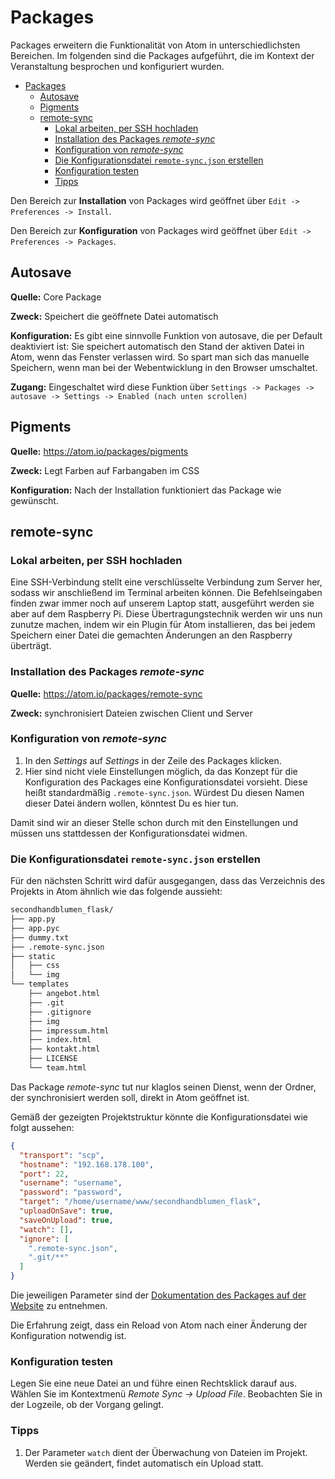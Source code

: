 # Packages

Packages erweitern die Funktionalität von Atom in unterschiedlichsten Bereichen. Im folgenden sind die Packages aufgeführt, die im Kontext der Veranstaltung besprochen und konfiguriert wurden.

<!-- toc orderedList:0 depthFrom:1 depthTo:6 -->

* [Packages](#packages)
	* [Autosave](#autosave)
	* [Pigments](#pigments)
	* [remote-sync](#remote-sync)
		* [Lokal arbeiten, per SSH hochladen](#lokal-arbeiten-per-ssh-hochladen)
		* [Installation des Packages *remote-sync*](#installation-des-packages-remote-sync)
		* [Konfiguration von *remote-sync*](#konfiguration-von-remote-sync)
		* [Die Konfigurationsdatei `remote-sync.json` erstellen](#die-konfigurationsdatei-remote-syncjson-erstellen)
		* [Konfiguration testen](#konfiguration-testen)
		* [Tipps](#tipps)

<!-- tocstop -->



Den Bereich zur **Installation** von Packages wird geöffnet über `Edit -> Preferences -> Install`.

Den Bereich zur **Konfiguration** von Packages wird geöffnet über `Edit -> Preferences -> Packages`.

## Autosave

**Quelle:** Core Package

**Zweck:** Speichert die geöffnete Datei automatisch

**Konfiguration:** Es gibt eine sinnvolle Funktion von autosave, die per Default deaktiviert ist: Sie speichert automatisch den Stand der aktiven Datei in Atom, wenn das Fenster verlassen wird. So spart man sich das manuelle Speichern, wenn man bei der Webentwicklung in den Browser umschaltet.

**Zugang:** Eingeschaltet wird diese Funktion über `Settings -> Packages -> autosave -> Settings -> Enabled (nach unten scrollen)`

## Pigments

**Quelle:** https://atom.io/packages/pigments

**Zweck:** Legt Farben auf Farbangaben im CSS

**Konfiguration:** Nach der Installation funktioniert das Package wie gewünscht.

## remote-sync

### Lokal arbeiten, per SSH hochladen

Eine SSH-Verbindung stellt eine verschlüsselte Verbindung zum Server her, sodass wir anschließend im Terminal arbeiten können. Die Befehlseingaben finden zwar immer noch auf unserem Laptop statt, ausgeführt werden sie aber auf dem Raspberry Pi. Diese Übertragungstechnik werden wir uns nun zunutze machen, indem wir ein Plugin für Atom installieren, das bei jedem Speichern einer Datei die gemachten Änderungen an den Raspberry überträgt.

### Installation des Packages *remote-sync*

**Quelle:** https://atom.io/packages/remote-sync

**Zweck:** synchronisiert Dateien zwischen Client und Server

### Konfiguration von *remote-sync*

1. In den *Settings* auf *Settings* in der Zeile des Packages klicken.
1. Hier sind nicht viele Einstellungen möglich, da das Konzept für die Konfiguration des Packages eine Konfigurationsdatei vorsieht. Diese heißt standardmäßig `.remote-sync.json`. Würdest Du diesen Namen dieser Datei ändern wollen, könntest Du es hier tun.

Damit sind wir an dieser Stelle schon durch mit den Einstellungen und müssen uns stattdessen der Konfigurationsdatei widmen.

### Die Konfigurationsdatei `remote-sync.json` erstellen

Für den nächsten Schritt wird dafür ausgegangen, dass das Verzeichnis des Projekts in Atom ähnlich wie das folgende aussieht:

```bash
secondhandblumen_flask/
├── app.py
├── app.pyc
├── dummy.txt
├── .remote-sync.json
├── static
│   ├── css
│   └── img
└── templates
    ├── angebot.html
    ├── .git
    ├── .gitignore
    ├── img
    ├── impressum.html
    ├── index.html
    ├── kontakt.html
    ├── LICENSE
    └── team.html
```

Das Package *remote-sync* tut nur klaglos seinen Dienst, wenn der Ordner, der synchronisiert werden soll, direkt in Atom geöffnet ist.

Gemäß der gezeigten Projektstruktur könnte die Konfigurationsdatei wie folgt aussehen:

```json
{
  "transport": "scp",
  "hostname": "192.168.178.100",
  "port": 22,
  "username": "username",
  "password": "password",
  "target": "/home/username/www/secondhandblumen_flask",
  "uploadOnSave": true,
  "saveOnUpload": true,
  "watch": [],
  "ignore": [
    ".remote-sync.json",
    ".git/**"
  ]
}
```
Die jeweiligen Parameter sind der [Dokumentation des Packages auf der Website](https://atom.io/packages/remote-sync) zu entnehmen.

Die Erfahrung zeigt, dass ein Reload von Atom nach einer Änderung der Konfiguration notwendig ist.

### Konfiguration testen

Legen Sie eine neue Datei an und führe einen Rechtsklick darauf aus. Wählen Sie im Kontextmenü *Remote Sync -> Upload File*. Beobachten Sie in der Logzeile, ob der Vorgang gelingt.

### Tipps

1. Der Parameter `watch` dient der Überwachung von Dateien im Projekt. Werden sie geändert, findet automatisch ein Upload statt.
